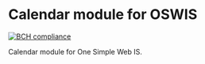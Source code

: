 # Calendar module for OSWIS

[![BCH compliance](https://bettercodehub.com/edge/badge/zakjakub/oswis-address-book-bundle?branch=master)](https://bettercodehub.com/)

Calendar module for One Simple Web IS.

